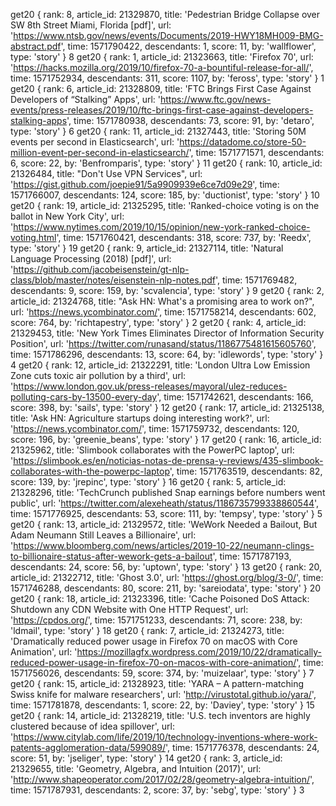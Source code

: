 get20 {
  rank: 8,
  article_id: 21329870,
  title: 'Pedestrian Bridge Collapse over SW 8th Street Miami, Florida [pdf]',
  url: 'https://www.ntsb.gov/news/events/Documents/2019-HWY18MH009-BMG-abstract.pdf',
  time: 1571790422,
  descendants: 1,
  score: 11,
  by: 'wallflower',
  type: 'story'
} 8
get20 {
  rank: 1,
  article_id: 21323663,
  title: 'Firefox 70',
  url: 'https://hacks.mozilla.org/2019/10/firefox-70-a-bountiful-release-for-all/',
  time: 1571752934,
  descendants: 311,
  score: 1107,
  by: 'feross',
  type: 'story'
} 1
get20 {
  rank: 6,
  article_id: 21328809,
  title: 'FTC Brings First Case Against Developers of “Stalking” Apps',
  url: 'https://www.ftc.gov/news-events/press-releases/2019/10/ftc-brings-first-case-against-developers-stalking-apps',
  time: 1571780938,
  descendants: 73,
  score: 91,
  by: 'detaro',
  type: 'story'
} 6
get20 {
  rank: 11,
  article_id: 21327443,
  title: 'Storing 50M events per second in Elasticsearch',
  url: 'https://datadome.co/store-50-million-event-per-second-in-elasticsearch/',
  time: 1571771571,
  descendants: 6,
  score: 22,
  by: 'Benfromparis',
  type: 'story'
} 11
get20 {
  rank: 10,
  article_id: 21326484,
  title: "Don't Use VPN Services",
  url: 'https://gist.github.com/joepie91/5a9909939e6ce7d09e29',
  time: 1571766007,
  descendants: 124,
  score: 185,
  by: 'ductionist',
  type: 'story'
} 10
get20 {
  rank: 19,
  article_id: 21325295,
  title: 'Ranked-choice voting is on the ballot in New York City',
  url: 'https://www.nytimes.com/2019/10/15/opinion/new-york-ranked-choice-voting.html',
  time: 1571760421,
  descendants: 318,
  score: 737,
  by: 'Reedx',
  type: 'story'
} 19
get20 {
  rank: 9,
  article_id: 21327114,
  title: 'Natural Language Processing (2018) [pdf]',
  url: 'https://github.com/jacobeisenstein/gt-nlp-class/blob/master/notes/eisenstein-nlp-notes.pdf',
  time: 1571769482,
  descendants: 9,
  score: 159,
  by: 'scvalencia',
  type: 'story'
} 9
get20 {
  rank: 2,
  article_id: 21324768,
  title: "Ask HN: What's a promising area to work on?",
  url: 'https://news.ycombinator.com/',
  time: 1571758214,
  descendants: 602,
  score: 764,
  by: 'richtapestry',
  type: 'story'
} 2
get20 {
  rank: 4,
  article_id: 21329453,
  title: 'New York Times Eliminates Director of Information Security Position',
  url: 'https://twitter.com/runasand/status/1186775481615605760',
  time: 1571786296,
  descendants: 13,
  score: 64,
  by: 'idlewords',
  type: 'story'
} 4
get20 {
  rank: 12,
  article_id: 21322291,
  title: 'London Ultra Low Emission Zone cuts toxic air pollution by a third',
  url: 'https://www.london.gov.uk/press-releases/mayoral/ulez-reduces-polluting-cars-by-13500-every-day',
  time: 1571742621,
  descendants: 166,
  score: 398,
  by: 'sails',
  type: 'story'
} 12
get20 {
  rank: 17,
  article_id: 21325138,
  title: 'Ask HN: Agriculture startups doing interesting work?',
  url: 'https://news.ycombinator.com/',
  time: 1571759732,
  descendants: 120,
  score: 196,
  by: 'greenie_beans',
  type: 'story'
} 17
get20 {
  rank: 16,
  article_id: 21325962,
  title: 'Slimbook collaborates with the PowerPC laptop',
  url: 'https://slimbook.es/en/noticias-notas-de-prensa-y-reviews/435-slimbook-collaborates-with-the-powerpc-laptop',
  time: 1571763519,
  descendants: 82,
  score: 139,
  by: 'jrepinc',
  type: 'story'
} 16
get20 {
  rank: 5,
  article_id: 21328296,
  title: 'TechCrunch published Snap earnings before numbers went public',
  url: 'https://twitter.com/alexeheath/status/1186735799338860544',
  time: 1571776925,
  descendants: 53,
  score: 111,
  by: 'tempsy',
  type: 'story'
} 5
get20 {
  rank: 13,
  article_id: 21329572,
  title: 'WeWork Needed a Bailout, But Adam Neumann Still Leaves a Billionaire',
  url: 'https://www.bloomberg.com/news/articles/2019-10-22/neumann-clings-to-billionaire-status-after-wework-gets-a-bailout',
  time: 1571787193,
  descendants: 24,
  score: 56,
  by: 'uptown',
  type: 'story'
} 13
get20 {
  rank: 20,
  article_id: 21322712,
  title: 'Ghost 3.0',
  url: 'https://ghost.org/blog/3-0/',
  time: 1571746288,
  descendants: 80,
  score: 211,
  by: 'sareiodata',
  type: 'story'
} 20
get20 {
  rank: 18,
  article_id: 21323396,
  title: 'Cache Poisoned DoS Attack: Shutdown any CDN Website with One HTTP Request',
  url: 'https://cpdos.org/',
  time: 1571751233,
  descendants: 71,
  score: 238,
  by: 'ldmail',
  type: 'story'
} 18
get20 {
  rank: 7,
  article_id: 21324273,
  title: 'Dramatically reduced power usage in Firefox 70 on macOS with Core Animation',
  url: 'https://mozillagfx.wordpress.com/2019/10/22/dramatically-reduced-power-usage-in-firefox-70-on-macos-with-core-animation/',
  time: 1571756026,
  descendants: 59,
  score: 374,
  by: 'muizelaar',
  type: 'story'
} 7
get20 {
  rank: 15,
  article_id: 21328923,
  title: 'YARA – A pattern-matching Swiss knife for malware researchers',
  url: 'http://virustotal.github.io/yara/',
  time: 1571781878,
  descendants: 1,
  score: 22,
  by: 'Daviey',
  type: 'story'
} 15
get20 {
  rank: 14,
  article_id: 21328219,
  title: 'U.S. tech inventors are highly clustered because of idea spillover',
  url: 'https://www.citylab.com/life/2019/10/technology-inventions-where-work-patents-agglomeration-data/599089/',
  time: 1571776378,
  descendants: 24,
  score: 51,
  by: 'jseliger',
  type: 'story'
} 14
get20 {
  rank: 3,
  article_id: 21329655,
  title: 'Geometry, Algebra, and Intuition (2017)',
  url: 'http://www.shapeoperator.com/2017/02/28/geometry-algebra-intuition/',
  time: 1571787931,
  descendants: 2,
  score: 37,
  by: 'sebg',
  type: 'story'
} 3